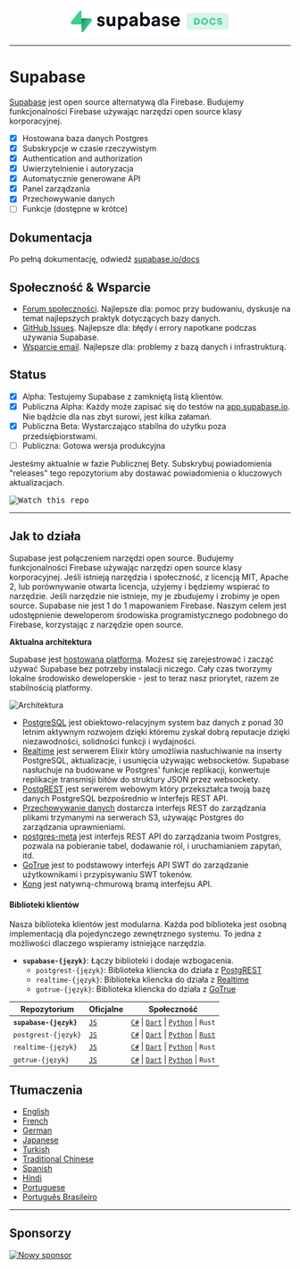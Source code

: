 <p align="center">
<img width="300" src="https://raw.githubusercontent.com/supabase/supabase/master/web/static/supabase-light-with-background.svg"/>
</p>

---

# Supabase

[Supabase](https://supabase.io) jest open source alternatywą dla Firebase. Budujemy funkcjonalności Firebase używając narzędzi open source klasy korporacyjnej.

- [x] Hostowana baza danych Postgres
- [x] Subskrypcje w czasie rzeczywistym
- [x] Authentication and authorization
- [x] Uwierzytelnienie i autoryzacja
- [x] Automatycznie generowane API
- [x] Panel zarządzania
- [x] Przechowywanie danych
- [ ] Funkcje (dostępne w krótce)

## Dokumentacja

Po pełną dokumentację, odwiedź [supabase.io/docs](https://supabase.io/docs)

## Społeczność & Wsparcie

- [Forum społeczności](https://github.com/supabase/supabase/discussions). Najlepsze dla: pomoc przy budowaniu, dyskusje na temat najlepszych praktyk dotyczących bazy danych.
- [GitHub Issues](https://github.com/supabase/supabase/issues). Najlepsze dla: błędy i errory napotkane podczas używania Supabase.
- [Wsparcie email](https://supabase.io/docs/support#business-support). Najlepsze dla: problemy z bazą danych i infrastrukturą.

## Status

- [x] Alpha: Testujemy Supabase z zamkniętą listą klientów.
- [x] Publiczna Alpha: Każdy może zapisać się do testów na [app.supabase.io](https://app.supabase.io). Nie bądźcie dla nas zbyt surowi, jest kilka załamań.
- [x] Publiczna Beta: Wystarczająco stabilna do użytku poza przedsiębiorstwami.
- [ ] Publiczna: Gotowa wersja produkcyjna

Jesteśmy aktualnie w fazie Publicznej Bety. Subskrybuj powiadomienia "releases" tego repozytorium aby dostawać powiadomienia o kluczowych aktualizacjach.

<kbd><img src="https://gitcdn.link/repo/supabase/supabase/master/web/static/watch-repo.gif" alt="Watch this repo"/></kbd>

---

## Jak to działa

Supabase jest połączeniem narzędzi open source. Budujemy funkcjonalności Firebase używając narzędzi open source klasy korporacyjnej. Jeśli istnieją narzędzia i społeczność, z licencją MIT, Apache 2, lub porównywanie otwarta licencja, użyjemy i będziemy wspierać to narzędzie. Jeśli narzędzie nie istnieje, my je zbudujemy i zrobimy je open source. Supabase nie jest 1 do 1 mapowaniem Firebase. Naszym celem jest udostępnienie deweloperom środowiska programistycznego podobnego do Firebase, korzystając z narzędzie open source.

**Aktualna architektura**

Supabase jest [hostowaną platformą](https://app.supabase.io). Możesz się zarejestrować i zacząć używać Supabase bez potrzeby instalacji niczego. Cały czas tworzymy lokalne środowisko deweloperskie - jest to teraz nasz priorytet, razem ze stabilnością platformy.

![Architektura](https://supabase.io/assets/images/supabase-architecture-9050a7317e9ec7efb7807f5194122e48.png)

- [PostgreSQL](https://www.postgresql.org/) jest obiektowo-relacyjnym system baz danych z ponad 30 letnim aktywnym rozwojem dzięki któremu zyskał dobrą reputacje dzięki niezawodności, solidności funkcji i wydajności.
- [Realtime](https://github.com/supabase/realtime) jest serwerem Elixir który umożliwia nasłuchiwanie na inserty PostgreSQL, aktualizacje, i usunięcia używając websocketów. Supabase nasłuchuje na budowane w Postgres' funkcje replikacji, konwertuje replikacje transmisji bitów do struktury JSON przez websockety.
- [PostgREST](http://postgrest.org/) jest serwerem webowym który przekształca twoją bazę danych PostgreSQL bezpośrednio w interfejs REST API.
- [Przechowywanie danych](https://github.com/supabase/storage-api) dostarcza interfejs REST do zarządzania plikami trzymanymi na serwerach S3, używając Postgres do zarządzania uprawnieniami.
- [postgres-meta](https://github.com/supabase/postgres-meta) jest interfejs REST API do zarządzania twoim Postgres, pozwala na pobieranie tabel, dodawanie ról, i uruchamianiem zapytań, itd.
- [GoTrue](https://github.com/netlify/gotrue) jest to podstawowy interfejs API SWT do zarządzanie użytkownikami i przypisywaniu SWT tokenów.
- [Kong](https://github.com/Kong/kong) jest natywną-chmurową bramą interfejsu API.

#### Biblioteki klientów

Nasza biblioteka klientów jest modularna. Każda pod biblioteka jest osobną implementacją dla pojedynczego zewnętrznego systemu. To jedna z możliwości dlaczego wspieramy istniejące narzędzia.

- **`supabase-{język}`**: Łączy biblioteki i dodaje wzbogacenia.
  - `postgrest-{język}`: Biblioteka kliencka do działa z [PostgREST](https://github.com/postgrest/postgrest)
  - `realtime-{język}`: Biblioteka kliencka do działa z [Realtime](https://github.com/supabase/realtime)
  - `gotrue-{język}`: Biblioteka kliencka do działa z [GoTrue](https://github.com/netlify/gotrue)

| Repozytorium           | Oficjalne                                        | Społeczność                                                                                                                                                                                                                |
| ---------------------- | ------------------------------------------------ | -------------------------------------------------------------------------------------------------------------------------------------------------------------------------------------------------------------------------- |
| **`supabase-{język}`** | [`JS`](https://github.com/supabase/supabase-js)  | [`C#`](https://github.com/supabase/supabase-csharp) \| [`Dart`](https://github.com/supabase/supabase-dart) \| [`Python`](https://github.com/supabase/supabase-py) \| `Rust`                                                |
| `postgrest-{język}`    | [`JS`](https://github.com/supabase/postgrest-js) | [`C#`](https://github.com/supabase/postgrest-csharp) \| [`Dart`](https://github.com/supabase/postgrest-dart) \| [`Python`](https://github.com/supabase/postgrest-py) \| [`Rust`](https://github.com/supabase/postgrest-rs) |
| `realtime-{język}`     | [`JS`](https://github.com/supabase/realtime-js)  | [`C#`](https://github.com/supabase/realtime-csharp) \| [`Dart`](https://github.com/supabase/realtime-dart) \| [`Python`](https://github.com/supabase/realtime-py) \| `Rust`                                                |
| `gotrue-{język}`       | [`JS`](https://github.com/supabase/gotrue-js)    | [`C#`](https://github.com/supabase/gotrue-csharp) \| [`Dart`](https://github.com/supabase/gotrue-dart) \| [`Python`](https://github.com/supabase/gotrue-py) \| `Rust`                                                      |

## Tłumaczenia

- [English](https://github.com/supabase/supabase)
- [French](https://github.com/supabase/supabase/blob/master/i18n/README.fr.md)
- [German](https://github.com/supabase/supabase/blob/master/i18n/README.de.md)
- [Japanese](https://github.com/supabase/supabase/blob/master/i18n/README.jp.md)
- [Turkish](https://github.com/supabase/supabase/blob/master/i18n/README.tr.md)
- [Traditional Chinese](https://github.com/supabase/supabase/blob/master/i18n/README.zh-tw.md)
- [Spanish](https://github.com/supabase/supabase/blob/master/i18n/README.es.md)
- [Hindi](https://github.com/supabase/supabase/blob/master/i18n/README.hi.md)
- [Portuguese](https://github.com/supabase/supabase/blob/master/i18n/README.pt.md)
- [Português Brasileiro](https://github.com/supabase/supabase/blob/master/i18n/README.pt-br.md)

---

## Sponsorzy

[![Nowy sponsor](https://user-images.githubusercontent.com/10214025/90518111-e74bbb00-e198-11ea-8f88-c9e3c1aa4b5b.png)](https://github.com/sponsors/supabase)
